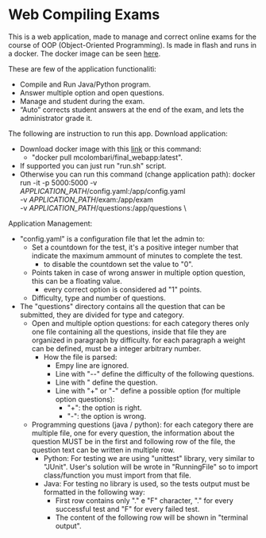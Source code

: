 <h1>Web Compiling Exams</h1>

This is a web application, made to manage and correct online exams for the course of OOP (Object-Oriented Programming).
Is made in flash and runs in a docker.
The docker image can be seen [here](https://hub.docker.com/repository/docker/mcolombari/final_webapp/).

These are few of the application functionalitì:
 - Compile and Run Java/Python program.
 - Answer multiple option and open questions.
 - Manage and student during the exam.
 - “Auto” corrects student answers at the end of the exam, and lets the administrator grade it.

The following are instruction to run this app.
Download application:
 - Download docker image with this [link](https://hub.docker.com/repository/docker/mcolombari/final_webapp/) or this command:
   - "docker pull mcolombari/final_webapp:latest".
 - If supported you can just run "run.sh" script.
 - Otherwise you can run this command (change application path):
         docker run -it -p 5000:5000 -v *APPLICATION_PATH*/config.yaml:/app/config.yaml \
                             -v *APPLICATION_PATH*/exam:/app/exam \
                             -v *APPLICATION_PATH*/questions:/app/questions \

Application Management:
- "config.yaml" is a configuration file that let the admin to:
    - Set a countdown for the test, it's a positive integer number that indicate the maximum ammount of minutes to complete the test.
      - to disable the countdown set the value to "0".
    - Points taken in case of wrong answer in multiple option question, this can be a floating value.
      - every correct option is considered ad "1" points.
    - Difficulty, type and number of questions.
- The "questions" directory contains all the question that can be submitted, they are divided for type and category.
    - Open and multiple option questions: for each category theres only one file containing all the questions,
      inside that file they are organized in paragraph by difficulty.
      for each paragraph a weight can be defined, must be a integer arbitrary number.
      - How the file is parsed:
        - Empy line are ignored.
        - Line with "--" define the difficulty of the following questions.
        - Line with " define the question.
        - Line with "+" or "-" define a possible option (for multiple option questions):
          - "+": the option is right.
          - "-": the option is wrong.
    - Programming questions (java / python): for each category there are multiple file, one for every question,
      the information about the question MUST be in the first and following row of the file, the question text can be
      written in multiple row.
        - Python: For testing we are using "unittest" library, very similar to "JUnit".
          User's solution will be wrote in "RunningFile" so to import class/function you must import from that file.
        - Java: For testing no library is used, so the tests output must be formatted in the following way:
            - First row contains only "." e "F" character, "." for every successful test and "F" for every failed test.
            - The content of the following row will be shown in "terminal output".